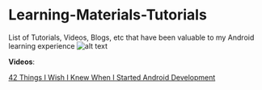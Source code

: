 # Learning-Materials-Tutorials
List of Tutorials, Videos, Blogs, etc that have been valuable to my Android learning experience
![alt text](https://imgur.com/a/dIPoz)

**Videos**:

[42 Things I Wish I Knew When I Started Android Development](https://www.youtube.com/watch?v=xwvj3YWe2cw&t=649s)

